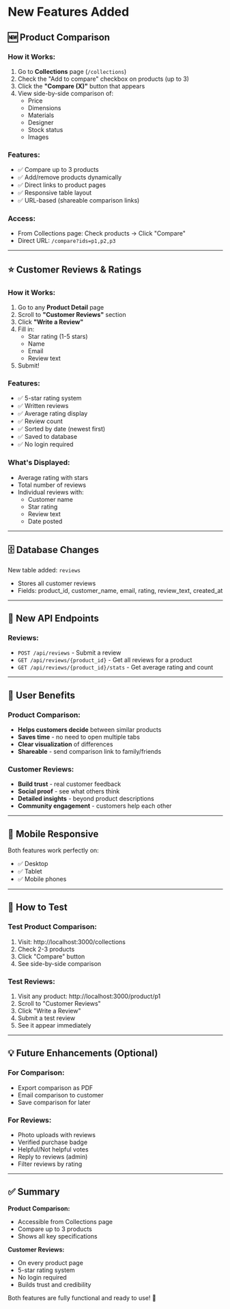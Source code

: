 # New Features Added

## 🆕 Product Comparison

### How it Works:
1. Go to **Collections** page (`/collections`)
2. Check the "Add to compare" checkbox on products (up to 3)
3. Click the **"Compare (X)"** button that appears
4. View side-by-side comparison of:
   - Price
   - Dimensions
   - Materials
   - Designer
   - Stock status
   - Images

### Features:
- ✅ Compare up to 3 products
- ✅ Add/remove products dynamically
- ✅ Direct links to product pages
- ✅ Responsive table layout
- ✅ URL-based (shareable comparison links)

### Access:
- From Collections page: Check products → Click "Compare"
- Direct URL: `/compare?ids=p1,p2,p3`

---

## ⭐ Customer Reviews & Ratings

### How it Works:
1. Go to any **Product Detail** page
2. Scroll to **"Customer Reviews"** section
3. Click **"Write a Review"**
4. Fill in:
   - Star rating (1-5 stars)
   - Name
   - Email
   - Review text
5. Submit!

### Features:
- ✅ 5-star rating system
- ✅ Written reviews
- ✅ Average rating display
- ✅ Review count
- ✅ Sorted by date (newest first)
- ✅ Saved to database
- ✅ No login required

### What's Displayed:
- Average rating with stars
- Total number of reviews
- Individual reviews with:
  - Customer name
  - Star rating
  - Review text
  - Date posted

---

## 🗄️ Database Changes

New table added: `reviews`
- Stores all customer reviews
- Fields: product_id, customer_name, email, rating, review_text, created_at

---

## 🔌 New API Endpoints

### Reviews:
- `POST /api/reviews` - Submit a review
- `GET /api/reviews/{product_id}` - Get all reviews for a product
- `GET /api/reviews/{product_id}/stats` - Get average rating and count

---

## 🎯 User Benefits

### Product Comparison:
- **Helps customers decide** between similar products
- **Saves time** - no need to open multiple tabs
- **Clear visualization** of differences
- **Shareable** - send comparison link to family/friends

### Customer Reviews:
- **Build trust** - real customer feedback
- **Social proof** - see what others think
- **Detailed insights** - beyond product descriptions
- **Community engagement** - customers help each other

---

## 📱 Mobile Responsive

Both features work perfectly on:
- ✅ Desktop
- ✅ Tablet
- ✅ Mobile phones

---

## 🚀 How to Test

### Test Product Comparison:
1. Visit: http://localhost:3000/collections
2. Check 2-3 products
3. Click "Compare" button
4. See side-by-side comparison

### Test Reviews:
1. Visit any product: http://localhost:3000/product/p1
2. Scroll to "Customer Reviews"
3. Click "Write a Review"
4. Submit a test review
5. See it appear immediately

---

## 💡 Future Enhancements (Optional)

### For Comparison:
- Export comparison as PDF
- Email comparison to customer
- Save comparison for later

### For Reviews:
- Photo uploads with reviews
- Verified purchase badge
- Helpful/Not helpful votes
- Reply to reviews (admin)
- Filter reviews by rating

---

## ✅ Summary

**Product Comparison:**
- Accessible from Collections page
- Compare up to 3 products
- Shows all key specifications

**Customer Reviews:**
- On every product page
- 5-star rating system
- No login required
- Builds trust and credibility

Both features are fully functional and ready to use! 🎉
